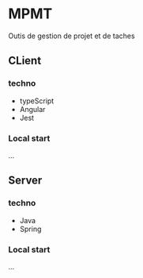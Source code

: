# MPMT
Outis de gestion de projet et de taches

## CLient 
### techno
- typeScript
- Angular
- Jest
### Local start
...


## Server
### techno
- Java
- Spring
### Local start
...